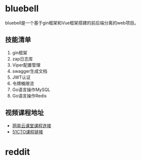 # bluebell
bluebell是一个基于gin框架和Vue框架搭建的前后端分离的web项目。


## 技能清单

1. gin框架
2. zap日志库
3. Viper配置管理
4. swagger生成文档
5. JWT认证
6. 令牌桶限流
7. Go语言操作MySQL
8. Go语言操作Redis


## 视频课程地址

- [网易云课堂课程连接](https://study.163.com/course/courseMain.htm?courseId=1210171207&share=2&shareId=480000002229610)
- [51CTO课程链接](https://edu.51cto.com/sd/68c23)
# reddit
